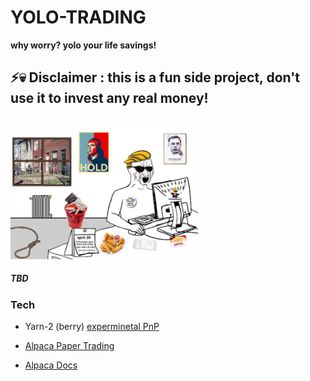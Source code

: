 # YOLO-TRADING
**why worry? yolo your life savings!**

## ⚡💀 Disclaimer : this is a fun side project, don't use it to invest any real money!

<br/>
<img src="assets/cover.jpg" style="max-width:300px" alt="cover"/>




##### TBD


### Tech

- Yarn-2 (berry) [experminetal PnP](https://blog.heroku.com/building-a-monorepo-with-yarn-2#setting-up-yarn)

- [Alpaca Paper Trading](https://app.alpaca.markets/paper/dashboard/overview)
- [Alpaca Docs](https://alpaca.markets/docs/get-started-with-alpaca/)